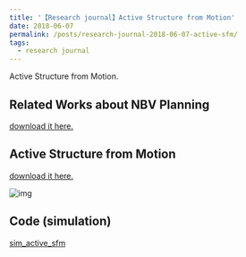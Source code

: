 ```yaml
---
title: '【Research journal】Active Structure from Motion'
date: 2018-06-07
permalink: /posts/research-journal-2018-06-07-active-sfm/
tags:
  - research journal
---
```


Active Structure from Motion.

## Related Works about NBV Planning

<a href="http://sunqinxuan.github.io/files/research-journal-2018-06-07-NBV-related-work.pdf">download it here.</a>

## Active Structure from Motion

<a href="http://sunqinxuan.github.io/files/research-journal-2018-06-07-active-sfm.pdf">download it here.</a>

![img](https://sunqinxuan.github.io/images/posts-research-journal-2018-06-07-img1.png)

## Code (simulation)

[sim_active_sfm](https://github.com/sunqinxuan/sim_active_sfm)





